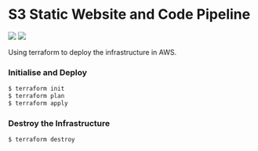 # S3 Static Website and Code Pipeline

![](https://image-publiclink.s3.amazonaws.com/terraform.png) ![](https://image-publiclink.s3.amazonaws.com/aws-logo.png)

Using terraform to deploy the infrastructure in AWS.

### Initialise and Deploy

```sh
$ terraform init
$ terraform plan
$ terraform apply
```

### Destroy the Infrastructure

```sh
$ terraform destroy
```